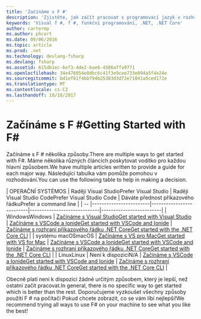 ```yaml
---
title: 'Začínáme s F #'
description: 'Zjistěte, jak začít pracovat s programovací jazyk v rozhraní .NET F #.'
keywords: 'Visual f #, f #, funkční programování, .NET, .NET Core'
author: cartermp
ms.author: phcart
ms.date: 09/06/2016
ms.topic: article
ms.prod: .net
ms.technology: devlang-fsharp
ms.devlang: fsharp
ms.assetid: 615db1ec-6ef3-4de2-bae6-4586affa9771
ms.openlocfilehash: 34e476054e8dbc6c41f3e9cee733e094a5f4e24e
ms.sourcegitcommit: bd1ef61f4bb794b25383d3d72e71041a5ced172e
ms.translationtype: MT
ms.contentlocale: cs-CZ
ms.lasthandoff: 10/18/2017
---
```

# <a name="getting-started-with-f"></a><span data-ttu-id="57171-104">Začínáme s F #</span><span class="sxs-lookup"><span data-stu-id="57171-104">Getting Started with F#</span></span> #

<span data-ttu-id="57171-105">Začínáme s F # několika způsoby.</span><span class="sxs-lookup"><span data-stu-id="57171-105">There are multiple ways to get started with F#.</span></span>  <span data-ttu-id="57171-106">Máme několika různých článcích poskytovat vodítko pro každou hlavní způsobem.</span><span class="sxs-lookup"><span data-stu-id="57171-106">We have multiple articles written to provide a guide for each major way.</span></span>  <span data-ttu-id="57171-107">Následující tabulka vám pomůže pomohou v rozhodování.</span><span class="sxs-lookup"><span data-stu-id="57171-107">You can use the following table to help in making a decision.</span></span>

| <span data-ttu-id="57171-108">OPERAČNÍ SYSTÉM</span><span class="sxs-lookup"><span data-stu-id="57171-108">OS</span></span> | <span data-ttu-id="57171-109">Raději Visual Studio</span><span class="sxs-lookup"><span data-stu-id="57171-109">Prefer Visual Studio</span></span> | <span data-ttu-id="57171-110">Raději Visual Studio Code</span><span class="sxs-lookup"><span data-stu-id="57171-110">Prefer Visual Studio Code</span></span> | <span data-ttu-id="57171-111">Dáváte přednost příkazového řádku</span><span class="sxs-lookup"><span data-stu-id="57171-111">Prefer a command line</span></span> |
| -- |------------------------|--------------------------|-----------------------------|-------------------------|
| <span data-ttu-id="57171-112">Windows</span><span class="sxs-lookup"><span data-stu-id="57171-112">Windows</span></span> | [<span data-ttu-id="57171-113">Začínáme s Visual Studio</span><span class="sxs-lookup"><span data-stu-id="57171-113">Get started with Visual Studio</span></span>](get-started-visual-studio.md) | [<span data-ttu-id="57171-114">Začínáme s VSCode a Ionide</span><span class="sxs-lookup"><span data-stu-id="57171-114">Get started with VSCode and Ionide</span></span>](get-started-vscode.md) | [<span data-ttu-id="57171-115">Začínáme s rozhraní příkazového řádku .NET Core</span><span class="sxs-lookup"><span data-stu-id="57171-115">Get started with the .NET Core CLI</span></span>](get-started-command-line.md) |
| <span data-ttu-id="57171-116">systému macOS</span><span class="sxs-lookup"><span data-stu-id="57171-116">macOS</span></span> | [<span data-ttu-id="57171-117">Začínáme s VS pro Mac</span><span class="sxs-lookup"><span data-stu-id="57171-117">Get started with VS for Mac</span></span>](get-started-with-visual-studio-for-mac.md) | [<span data-ttu-id="57171-118">Začínáme s VSCode a Ionide</span><span class="sxs-lookup"><span data-stu-id="57171-118">Get started with VSCode and Ionide</span></span>](get-started-vscode.md) | [<span data-ttu-id="57171-119">Začínáme s rozhraní příkazového řádku .NET Core</span><span class="sxs-lookup"><span data-stu-id="57171-119">Get started with the .NET Core CLI</span></span>](get-started-command-line.md) |
| <span data-ttu-id="57171-120">Linux</span><span class="sxs-lookup"><span data-stu-id="57171-120">Linux</span></span> | <span data-ttu-id="57171-121">Není k dispozici</span><span class="sxs-lookup"><span data-stu-id="57171-121">N/A</span></span> | [<span data-ttu-id="57171-122">Začínáme s VSCode a Ionide</span><span class="sxs-lookup"><span data-stu-id="57171-122">Get started with VSCode and Ionide</span></span>](get-started-vscode.md) | [<span data-ttu-id="57171-123">Začínáme s rozhraní příkazového řádku .NET Core</span><span class="sxs-lookup"><span data-stu-id="57171-123">Get started with the .NET Core CLI</span></span>](get-started-command-line.md) |

<span data-ttu-id="57171-124">Obecně platí není k dispozici žádné určitým způsobem, který je lepší, než ostatní začít pracovat.</span><span class="sxs-lookup"><span data-stu-id="57171-124">In general, there is no specific way to get started which is better than the rest.</span></span>  <span data-ttu-id="57171-125">Doporučujeme vyzkoušet všechny způsoby použití F # na počítači Pokud chcete zobrazit, co se vám líbí nejlepší!</span><span class="sxs-lookup"><span data-stu-id="57171-125">We recommend trying all ways to use F# on your machine to see what you like the best!</span></span>

